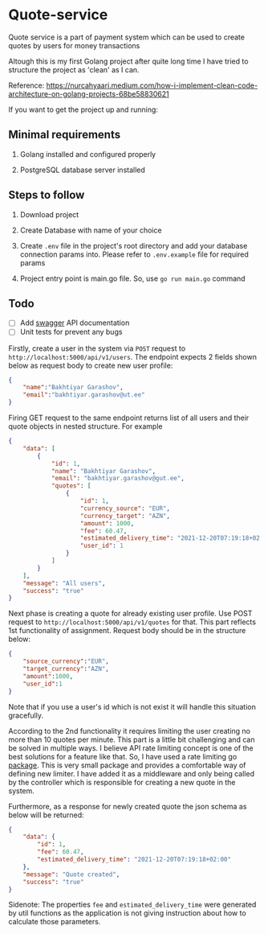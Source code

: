 # Quote-service

Quote service is a part of payment system which can be used to create quotes by users for money transactions

Altough this is my first Golang project after quite long time I have tried to structure the project as 'clean' as I can.

Reference: <https://nurcahyaari.medium.com/how-i-implement-clean-code-architecture-on-golang-projects-68be58830621>

If you want to get the project up and running:

## Minimal requirements

1) Golang installed and configured properly

2) PostgreSQL database server installed

## Steps to follow

1) Download project

2) Create Database with name of your choice

3) Create `.env` file in the project's root directory and add your database connection params into. Please refer to `.env.example` file for required params

4) Project entry point is main.go file. So, use `go run main.go` command

## Todo

- [ ] Add [swagger](https://github.com/swaggo/gin-swagger) API documentation
- [ ] Unit tests for prevent any bugs

Firstly, create a user in the system via `POST` request to `http://localhost:5000/api/v1/users`. The endpoint expects 2 fields shown below as request body to create new user profile:

```json
{
    "name":"Bakhtiyar Garashov",
    "email":"bakhtiyar.garashov@ut.ee"
}
```

Firing GET request to the same endpoint returns list of all users and their quote objects in nested structure. For example

```json
{
    "data": [
        {
            "id": 1,
            "name": "Bakhtiyar Garashov",
            "email": "bakhtiyar.garashov@gut.ee",
            "quotes": [
                {
                    "id": 1,
                    "currency_source": "EUR",
                    "currency_target": "AZN",
                    "amount": 1000,
                    "fee": 60.47,
                    "estimated_delivery_time": "2021-12-20T07:19:18+02:00",
                    "user_id": 1
                }
            ]
        }
    ],
    "message": "All users",
    "success": "true"
}
```

Next phase is creating a quote for already existing user profile. Use POST request to `http://localhost:5000/api/v1/quotes` for that. This part reflects 1st functionality of assignment. Request body should be in the structure below:

```json
{
    "source_currency":"EUR",
    "target_currency":"AZN",
    "amount":1000,
    "user_id":1
}
```

Note that if you use a user's id which is not exist it will handle this situation gracefully.

According to the 2nd functionality it requires limiting the user creating no more than 10 quotes per minute. This part is a little bit challenging and can be solved in multiple ways. I believe API rate limiting concept is one of the best solutions for a feature like that. So, I have used a rate limiting go [package](https://github.com/julianshen/gin-limiter). This is very small package and provides a comfortable way of defining new limiter. I have added it as a middleware and only being called by the controller which is responsible for creating a new quote in the system.

Furthermore, as a response for newly created quote the json schema as below will be returned:

```json
{
    "data": {
        "id": 1,
        "fee": 60.47,
        "estimated_delivery_time": "2021-12-20T07:19:18+02:00"
    },
    "message": "Quote created",
    "success": "true"
}
```

Sidenote: The properties `fee` and `estimated_delivery_time` were generated by util functions as the application is not giving instruction about how to calculate those parameters.
